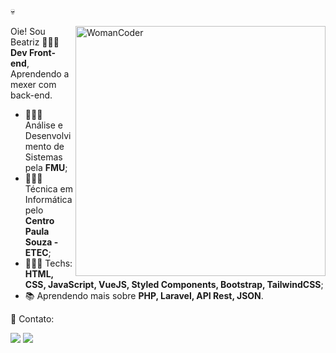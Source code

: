 💀

<img src="https://user-images.githubusercontent.com/72886481/128661043-93cec271-f4a5-4f04-a4ab-59f4fa46f7cf.png" min-width="400px" max-width="400px" width="400px" align="right" alt="WomanCoder">

<p align="left"> 
  Oie! Sou Beatriz 👩🏾‍🦱<br> <strong>Dev Front-end</strong>,  <br>
  Aprendendo a mexer com back-end.
 
- 👩🏽‍🎓 Análise e Desenvolvimento de Sistemas pela **FMU**;
- 👩🏽‍🎓 Técnica em Informática pelo **Centro Paula Souza - ETEC**;
- 👩🏾‍💻 Techs: **HTML, CSS, JavaScript, VueJS, Styled Components, Bootstrap, TailwindCSS**;
- 📚 Aprendendo mais sobre **PHP, Laravel, API Rest, JSON**.
</p>

<p align="left">
  💌 Contato:
</p>

<p align="left">
  <a href="mailto:beatrizsantanajob@gmail.com" alt="Gmail" target="_blank">
  <img src="https://img.shields.io/badge/-Gmail-FF0000?style=flat-square&labelColor=FF0000&logo=gmail&logoColor=white" /></a>

  <a href="https://linkedin.com/in/beatrizsantanarosa" alt="Linkedin" target="_blank">
  <img src="https://img.shields.io/badge/-Linkedin-0e76a8?style=flat-square&logo=Linkedin&logoColor=white" /></a>
</p>  

